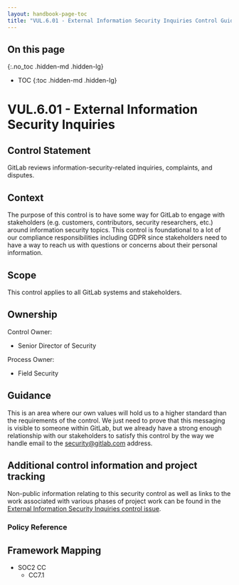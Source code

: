 ```yaml
---
layout: handbook-page-toc
title: "VUL.6.01 - External Information Security Inquiries Control Guidance"
---
```


## On this page
{:.no_toc .hidden-md .hidden-lg}

- TOC
{:toc .hidden-md .hidden-lg}

# VUL.6.01 - External Information Security Inquiries

## Control Statement

GitLab reviews information-security-related inquiries, complaints, and disputes.

## Context

The purpose of this control is to have some way for GitLab to engage with stakeholders (e.g. customers, contributors, security researchers, etc.) around information security topics. This control is foundational to a lot of our compliance responsibilities including GDPR since stakeholders need to have a way to reach us with questions or concerns about their personal information.

## Scope

This control applies to all GitLab systems and stakeholders.

## Ownership

Control Owner:

* Senior Director of Security

Process Owner:

* Field Security

## Guidance

This is an area where our own values will hold us to a higher standard than the requirements of the control. We just need to prove that this messaging is visible to someone within GitLab, but we already have a strong enough relationship with our stakeholders to satisfy this control by the way we handle email to the security@gitlab.com address.

## Additional control information and project tracking

Non-public information relating to this security control as well as links to the work associated with various phases of project work can be found in the [External Information Security Inquiries control issue](https://gitlab.com/gitlab-com/gl-security/compliance/compliance/issues/946).

### Policy Reference

## Framework Mapping

* SOC2 CC
  * CC7.1
